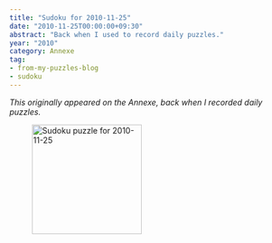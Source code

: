 ```yaml
---
title: "Sudoku for 2010-11-25"
date: "2010-11-25T00:00:00+09:30"
abstract: "Back when I used to record daily puzzles."
year: "2010"
category: Annexe
tag:
- from-my-puzzles-blog
- sudoku
---
```

<p style="font-style:italic;">This originally appeared on the Annexe, back when I recorded daily puzzles.</p>

<figure><p><img src="https://rubenerd.com/files/museum/sudoku-2010-11-25.png" alt="Sudoku puzzle for 2010-11-25" style="width:194px; height:194px; image-rendering:optimizeSpeed; image-rendering:-moz-crisp-edges; image-rendering:-o-crisp-edges; image-rendering:-webkit-optimize-contrast; image-rendering:optimize-contrast; image-rendering:crisp-edges; image-rendering:pixelated; -ms-interpolation-mode:nearest-neighbor;" /></p></figure>
